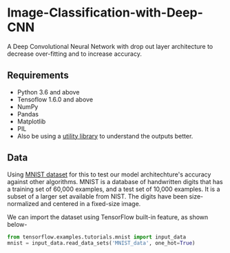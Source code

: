 # Image-Classification-with-Deep-CNN
A Deep Convolutional Neural Network with drop out layer architecture to decrease over-fitting and to increase accuracy.

## Requirements
- Python 3.6 and above
- Tensoflow 1.6.0 and above
- NumPy
- Pandas
- Matplotlib
- PIL
- Also be using a [utility library](http://deeplearning.net/tutorial/code/utils.py) to understand the outputs better.

## Data
Using [MNIST dataset](http://yann.lecun.com/exdb/mnist/) for this to test our model architechture's accuracy against other algorithms.
MNIST is a database of handwritten digits that has a training set of 60,000 examples, and a test set of 10,000 examples. It is a subset of a larger set available from NIST. The digits have been size-normalized and centered in a fixed-size image.

We can import the dataset using TensorFlow built-in feature, as shown below-
```Python
from tensorflow.examples.tutorials.mnist import input_data
mnist = input_data.read_data_sets('MNIST_data', one_hot=True)
```


